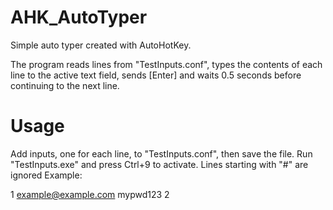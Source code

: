 # AHK_AutoTyper
Simple auto typer created with AutoHotKey.

The program reads lines from "TestInputs.conf", types the contents of each line to the active text field, sends [Enter] and waits 0.5 seconds before continuing to the next line.

# Usage
Add inputs, one for each line, to "TestInputs.conf", then save the file. Run "TestInputs.exe" and press Ctrl+9 to activate.
Lines starting with "#" are ignored
Example:

1
example@example.com
mypwd123
2
